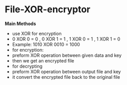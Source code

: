 # File-XOR-encryptor

**Main Methods**

- use XOR for encryption
- 0 XOR 0 = 0 ,
0 XOR 1 = 1 ,
1 XOR 0 = 1 ,
1 XOR 1 = 0
 - Example: 1010 XOR 0010 = 1000
- for encryption:
- preform XOR operation between given data and key
- then we get an encrypted file
- for decrypting
- preform XOR operation between output file and key
- it convert the encrypted file back to the original file

